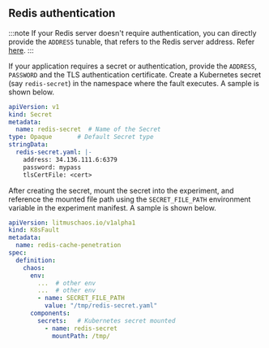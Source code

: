 ## Redis authentication
:::note
If your Redis server doesn't require authentication, you can directly provide the `ADDRESS` tunable, that refers to the Redis server address. Refer [here](#optional-tunables).
:::

If your application requires a secret or authentication, provide the `ADDRESS`, `PASSWORD` and the TLS authentication certificate. Create a Kubernetes secret (say `redis-secret`) in the namespace where the fault executes. A sample is shown below.

```yaml
apiVersion: v1
kind: Secret
metadata:
  name: redis-secret  # Name of the Secret
type: Opaque       # Default Secret type
stringData:
  redis-secret.yaml: |-
    address: 34.136.111.6:6379
    password: mypass
    tlsCertFile: <cert>
```

After creating the secret, mount the secret into the experiment, and reference the mounted file path using the `SECRET_FILE_PATH` environment variable in the experiment manifest. A sample is shown below.

```yaml
apiVersion: litmuschaos.io/v1alpha1
kind: K8sFault
metadata:
  name: redis-cache-penetration
spec:
  definition:
    chaos:
      env:
        ...  # other env
        ...  # other env
        - name: SECRET_FILE_PATH
          value: "/tmp/redis-secret.yaml"
      components:
        secrets:   # Kubernetes secret mounted
          - name: redis-secret
            mountPath: /tmp/
```

